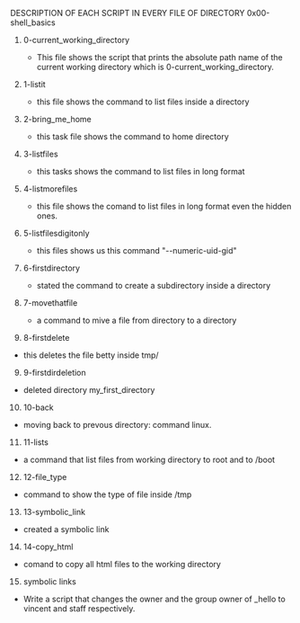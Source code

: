 DESCRIPTION OF EACH SCRIPT IN EVERY FILE OF DIRECTORY 0x00-shell_basics
 
1. 0-current_working_directory

   * This file shows the script that prints the absolute path name of the current working directory which is 0-current_working_directory.

2. 1-listit
  
   * this file shows the command to list files inside a directory

3. 2-bring_me_home

   * this task file shows the command to home directory

4. 3-listfiles

   * this tasks shows the command to list files in long format

4. 4-listmorefiles

   * this file shows the comand to list files in long format even the hidden ones.

5. 5-listfilesdigitonly

   * this files shows us this command "--numeric-uid-gid"

6. 6-firstdirectory

   * stated the command to create a subdirectory inside a directory

7. 7-movethatfile


   * a command to mive a file from directory to a directory

8.  8-firstdelete

   * this deletes the file betty inside tmp/

9.  9-firstdirdeletion

   * deleted directory my_first_directory

10. 10-back


   * moving back to prevous directory: command linux.

11. 11-lists

   * a command that list files from working directory to root and to /boot

12.  12-file_type


   * command to show the type of file inside /tmp

13. 13-symbolic_link

   
   * created a symbolic link

14. 14-copy_html

  * comand to copy all html files to the working directory

15. symbolic links

   * Write a script that changes the owner and the group owner of _hello to vincent and staff respectively.
